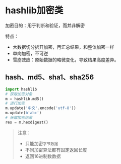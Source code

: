 # hashlib加密类

加密目的：用于判断和验证，而并非解密

特点：

-   大数据切分拆开加密，再汇总结果，和整体加密一样
-   单向加密，不可逆
-   雪崩效应：原始数据的略微变化，导致结果高度差异。

## 

## hash、md5、sha1、sha256

```python
import hashlib
# 获取加密对象
m = hashlib.md5()
# 进行加密
m.update('中文'.encode('utf-8'))
m.update(b'abc')
# 获取加密结果
res = m.hexdigest()
```

>   注意：
>
>   -   只能加密`字节数据`
>   -   不同加密算法都有固定返回长度
>   -   返回16进制数数据

## 